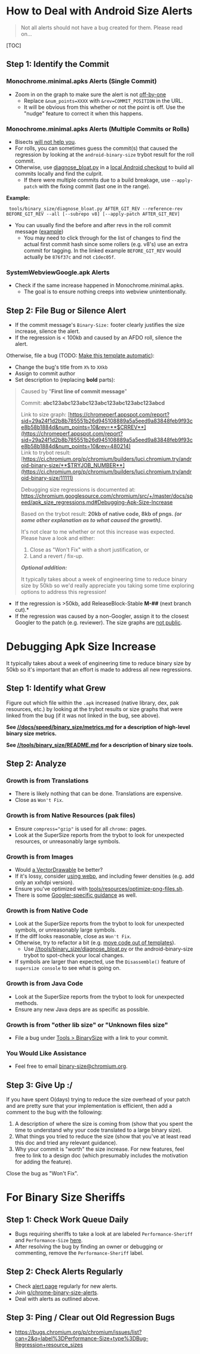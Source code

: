 # How to Deal with Android Size Alerts

 >
 > Not all alerts should not have a bug created for them. Please read on...
 >

[TOC]

## Step 1: Identify the Commit

### Monochrome.minimal.apks Alerts (Single Commit)

 * Zoom in on the graph to make sure the alert is not
   [off-by-one](https://github.com/catapult-project/catapult/issues/3444)
   * Replace `&num_points=XXXX` with `&rev=COMMIT_POSITION` in the URL.
   * It will be obvious from this whether or not the point is off. Use the
     "nudge" feature to correct it when this happens.

### Monochrome.minimal.apks Alerts (Multiple Commits or Rolls)

 * Bisects [will not help you](https://bugs.chromium.org/p/chromium/issues/detail?id=678338).
 * For rolls, you can sometimes guess the commit(s) that caused the regression
   by looking at the `android-binary-size` trybot result for the roll commit.
 * Otherwise, use [diagnose_bloat.py](https://chromium.googlesource.com/chromium/src/+/master/tools/binary_size/README.md#diagnose_bloat_py)
   in a [local Android checkout](https://chromium.googlesource.com/chromium/src/+/master/docs/android_build_instructions.md)
   to build all commits locally and find the culprit.
   * If there were multiple commits due to a build breakage, use `--apply-patch`
     with the fixing commit (last one in the range).

**Example:**

     tools/binary_size/diagnose_bloat.py AFTER_GIT_REV --reference-rev BEFORE_GIT_REV --all [--subrepo v8] [--apply-patch AFTER_GIT_REV]

 * You can usually find the before and after revs in the roll commit message
([example](https://chromium.googlesource.com/chromium/src/+/10c40fd863f4ae106650bba93b845f25c9b733b1))
    * You may need to click through for the list of changes to find the actual
      first commit hash since some rollers (e.g. v8's) use an extra commit for
      tagging. In the linked example `BEFORE_GIT_REV` would actually be
      `876f37c` and not `c1dec05f`.

### SystemWebviewGoogle.apk Alerts

* Check if the same increase happened in Monochrome.minimal.apks.
   * The goal is to ensure nothing creeps into webview unintentionally.
 
## Step 2: File Bug or Silence Alert

* If the commit message's `Binary-Size:` footer clearly justifies the size
  increase, silence the alert.
* If the regression is < 100kb and caused by an AFDO roll, silence the alert.

Otherwise, file a bug (TODO: [Make this template automatic](https://github.com/catapult-project/catapult/issues/3150)):

 * Change the bug's title from `X%` to `XXkb`
 * Assign to commit author
 * Set description to (replacing **bold** parts):

> Caused by "**First line of commit message**"
>
> Commit: **abc123abc123abc123abc123abc123abc123abcd**
>
> Link to size graph:
> [https://chromeperf.appspot.com/report?sid=29a24f1d2b8b785551b26d945108889a5a5eed9a83848feb9f93ce8b58b1884d&num_points=10&rev=**$CRREV**](https://chromeperf.appspot.com/report?sid=29a24f1d2b8b785551b26d945108889a5a5eed9a83848feb9f93ce8b58b1884d&num_points=10&rev=480214)<br>
> Link to trybot result:
> [https://ci.chromium.org/p/chromium/builders/luci.chromium.try/android-binary-size/**$TRYJOB_NUMBER**](https://ci.chromium.org/p/chromium/builders/luci.chromium.try/android-binary-size/11111)
>
> Debugging size regressions is documented at:
> https://chromium.googlesource.com/chromium/src/+/master/docs/speed/apk_size_regressions.md#Debugging-Apk-Size-Increase
>
> Based on the trybot result: **20kb of native code, 8kb of pngs. *(or some other explanation as to what caused the growth).***
>
> It's not clear to me whether or not this increase was expected.<br>
> Please have a look and either:
>
> 1. Close as "Won't Fix" with a short justification, or
> 2. Land a revert / fix-up.
>
> _**Optional addition:**_
>
> It typically takes about a week of engineering time to reduce binary size by
> 50kb so we'd really appreciate you taking some time exploring options to
> address this regression!

* If the regression is >50kb, add ReleaseBlock-Stable **M-##** (next branch cut).*
* If the regression was caused by a non-Googler, assign it to the closest Googler
  to the patch (e.g. reviewer). The size graphs are [not public](https://bugs.chromium.org/p/chromium/issues/detail?id=962483).

# Debugging Apk Size Increase

It typically takes about a week of engineering time to reduce binary size by
50kb so it's important that an effort is made to address all new regressions.

## Step 1: Identify what Grew

Figure out which file within the `.apk` increased (native library, dex, pak
resources, etc.) by looking at the trybot results or size graphs that were
linked from the bug (if it was not linked in the bug, see above).

**See [//docs/speed/binary_size/metrics.md](https://chromium.googlesource.com/chromium/src/+/master/docs/speed/binary_size/metrics.md)
for a description of high-level binary size metrics.**

**See [//tools/binary_size/README.md](https://chromium.googlesource.com/chromium/src/+/master/tools/binary_size/README.md)
for a description of binary size tools.**

## Step 2: Analyze

### Growth is from Translations

 * There is likely nothing that can be done. Translations are expensive.
 * Close as `Won't Fix`.

### Growth is from Native Resources (pak files)

 * Ensure `compress="gzip"` is used for all `chrome:` pages.
 * Look at the SuperSize reports from the trybot to look for unexpected
   resources, or unreasonably large symbols.

### Growth is from Images

  * Would [a VectorDrawable](https://codereview.chromium.org/2857893003/) be better?
  * If it's lossy, consider [using webp](https://codereview.chromium.org/2615243002/),
    and including fewer densities (e.g. add only an xxhdpi version).
  * Ensure you've optimized with
    [tools/resources/optimize-png-files.sh](https://cs.chromium.org/chromium/src/tools/resources/optimize-png-files.sh).
  * There is some [Googler-specific guidance](https://goto.google.com/clank/engineering/best-practices/adding-image-assets) as well.

### Growth is from Native Code

 * Look at the SuperSize reports from the trybot to look for unexpected symbols,
   or unreasonably large symbols.
 * If the diff looks reasonable, close as `Won't Fix`.
 * Otherwise, try to refactor a bit (e.g.
 [move code out of templates](https://bugs.chromium.org/p/chromium/issues/detail?id=716393)).
   * Use [//tools/binary_size/diagnose_bloat.py](https://chromium.googlesource.com/chromium/src/+/master/tools/binary_size/README.md)
     or the android-binary-size trybot to spot-check your local changes.
 * If symbols are larger than expected, use the `Disassemble()` feature of
   `supersize console` to see what is going on.

### Growth is from Java Code

 * Look at the SuperSize reports from the trybot to look for unexpected methods.
 * Ensure any new Java deps are as specific as possible.

### Growth is from "other lib size" or "Unknown files size"

 * File a bug under [Tools > BinarySize](https://bugs.chromium.org/p/chromium/issues/list?q=component%3ATools%3EBinarySize)
   with a link to your commit.

### You Would Like Assistance

 * Feel free to email [binary-size@chromium.org](https://groups.google.com/a/chromium.org/forum/#!forum/binary-size).

## Step 3: Give Up :/

If you have spent O(days) trying to reduce the size overhead of your patch and
are pretty sure that your implementation is efficient, then add a comment to the
bug with the following:

1) A description of where the size is coming from (show that you spent the time
   to understand why your code translated to a large binary size).
2) What things you tried to reduce the size (show that you've at least read this
   doc and tried any relevant guidance).
3) Why your commit is "worth" the size increase. For new features, feel free
   to link to a design doc (which presumably includes the motivation for adding
   the feature).
   
Close the bug as "Won't Fix".

# For Binary Size Sheriffs

## Step 1: Check Work Queue Daily

 * Bugs requiring sheriffs to take a look at are labeled `Performance-Sheriff`
   and `Performance-Size` [here](https://bugs.chromium.org/p/chromium/issues/list?q=label:Performance-Sheriff%20label:Performance-Size&sort=-modified).
 * After resolving the bug by finding an owner or debugging or commenting,
   remove the `Performance-Sheriff` label.

## Step 2: Check Alerts Regularly

 * Check [alert page](https://chromeperf.appspot.com/alerts?sheriff=Binary%20Size%20Sheriff) regularly for new alerts.
 * Join [g/chrome-binary-size-alerts](https://goto.google.com/chrome-binary-size-alerts).
 * Deal with alerts as outlined above.
 
## Step 3: Ping / Clear out Old Regression Bugs
 * https://bugs.chromium.org/p/chromium/issues/list?can=2&q=label%3DPerformance-Size+type%3DBug-Regression+resource_sizes
